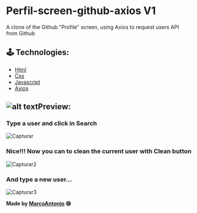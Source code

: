 # Perfil-screen-github-axios V1

A clone of the Github "Profile" screen, using Axios to request users API from Github

## 🕹 Technologies:

- [Html](https://developer.mozilla.org/pt-BR/docs/Web/HTML)
- [Css](https://developer.mozilla.org/pt-BR/docs/Web/CSS)
- [Javascript](https://developer.mozilla.org/pt-BR/docs/Web/JavaScript)
- [Axios](https://github.com/axios/axios)

## ![alt text](https://github.com/urielcaire/learnmd/blob/master/imgs/solaire.gif "Praise the sun!")Preview:
### Type a user and click in Search
![Capturar](https://user-images.githubusercontent.com/65511251/87864603-a74aab80-c940-11ea-9b6f-f43648e98210.PNG)

### Nice!!! Now you can to clean the current user with Clean button
![Capturar2](https://user-images.githubusercontent.com/65511251/87864617-c5b0a700-c940-11ea-983f-f74b75a1bd66.PNG)

### And type a new user...
![Capturar3](https://user-images.githubusercontent.com/65511251/87864618-c6e1d400-c940-11ea-9c61-d0f853a81a00.PNG)

**Made by [MarcoAntonio](https://github.com/marcoantonioap) 😄**

